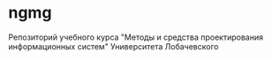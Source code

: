 # ngmg
Репозиторий учебного курса "Методы и средства проектирования информационных систем" Университета Лобачевского
